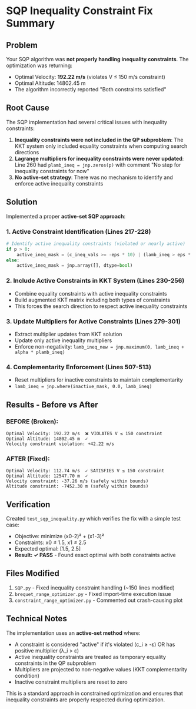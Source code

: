# SQP Inequality Constraint Fix Summary

## Problem
Your SQP algorithm was **not properly handling inequality constraints**. The optimization was returning:
- Optimal Velocity: **192.22 m/s** (violates V ≤ 150 m/s constraint)
- Optimal Altitude: 14802.45 m
- The algorithm incorrectly reported "Both constraints satisfied"

## Root Cause
The SQP implementation had several critical issues with inequality constraints:

1. **Inequality constraints were not included in the QP subproblem**: The KKT system only included equality constraints when computing search directions
2. **Lagrange multipliers for inequality constraints were never updated**: Line 260 had `plamb_ineq = jnp.zeros(p)` with comment "No step for inequality constraints for now"
3. **No active-set strategy**: There was no mechanism to identify and enforce active inequality constraints

## Solution
Implemented a proper **active-set SQP approach**:

### 1. Active Constraint Identification (Lines 217-228)
```python
# Identify active inequality constraints (violated or nearly active)
if p > 0:
    active_ineq_mask = (c_ineq_vals >= -eps * 10) | (lamb_ineq > eps * 0.1)
else:
    active_ineq_mask = jnp.array([], dtype=bool)
```

### 2. Include Active Constraints in KKT System (Lines 230-256)
- Combine equality constraints with active inequality constraints
- Build augmented KKT matrix including both types of constraints
- This forces the search direction to respect active inequality constraints

### 3. Update Multipliers for Active Constraints (Lines 279-301)
- Extract multiplier updates from KKT solution
- Update only active inequality multipliers
- Enforce non-negativity: `lamb_ineq_new = jnp.maximum(0, lamb_ineq + alpha * plamb_ineq)`

### 4. Complementarity Enforcement (Lines 507-513)
- Reset multipliers for inactive constraints to maintain complementarity
- `lamb_ineq = jnp.where(inactive_mask, 0.0, lamb_ineq)`

## Results - Before vs After

### BEFORE (Broken):
```
Optimal Velocity: 192.22 m/s  ❌ VIOLATES V ≤ 150 constraint
Optimal Altitude: 14802.45 m  ✓
Velocity constraint violation: +42.22 m/s
```

### AFTER (Fixed):
```
Optimal Velocity: 112.74 m/s  ✓ SATISFIES V ≤ 150 constraint
Optimal Altitude: 12547.70 m  ✓
Velocity constraint: -37.26 m/s (safely within bounds)
Altitude constraint: -7452.30 m (safely within bounds)
```

## Verification
Created `test_sqp_inequality.py` which verifies the fix with a simple test case:
- Objective: minimize (x0-2)² + (x1-3)²
- Constraints: x0 ≤ 1.5, x1 ≤ 2.5
- Expected optimal: [1.5, 2.5]
- **Result: ✓ PASS** - Found exact optimal with both constraints active

## Files Modified
1. `SQP.py` - Fixed inequality constraint handling (~150 lines modified)
2. `brequet_range_optimizer.py` - Fixed import-time execution issue
3. `constraint_range_optimizer.py` - Commented out crash-causing plot

## Technical Notes
The implementation uses an **active-set method** where:
- A constraint is considered "active" if it's violated (c_i ≥ -ε) OR has positive multiplier (λ_i > ε)
- Active inequality constraints are treated as temporary equality constraints in the QP subproblem
- Multipliers are projected to non-negative values (KKT complementarity condition)
- Inactive constraint multipliers are reset to zero

This is a standard approach in constrained optimization and ensures that inequality constraints are properly respected during optimization.

